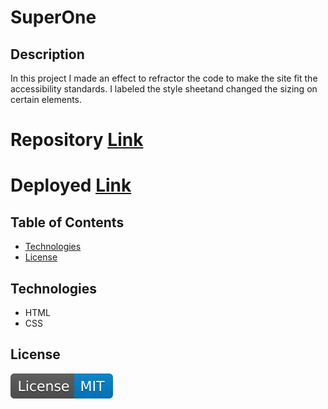 # SuperOne

## Description

In this project I made an effect to refractor the code to make the site fit the accessibility standards. 
I labeled the style sheetand changed the sizing on certain elements. 

# Repository [Link](https://github.com/RoseBenson/ProjectUno)

# Deployed [Link](https://rosebenson.github.io/SuperOne/)


## Table of Contents 

- [Technologies](#technologies)
- [License](#license)


## Technologies 

- HTML
- CSS


## License

![MIT License](./assets/images/License-MIT-blue.svg)


